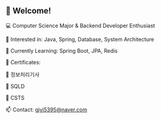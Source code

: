 ## 👋 Welcome!
💻 Computer Science Major & Backend Developer Enthusiast

🔹 Interested in: Java, Spring, Database, System Architecture

🔹 Currently Learning: Spring Boot, JPA, Redis

🔹 Certificates:

🏅 정보처리기사 

🏅 SQLD 

🏅 CSTS 

📫 Contact: gjyj5395@naver.com

<!--
**Gongjjin/Gongjjin** is a ✨ _special_ ✨ repository because its `README.md` (this file) appears on your GitHub profile.

Here are some ideas to get you started:

- 🔭 I’m currently working on ...
- 🌱 I’m currently learning ...
- 👯 I’m looking to collaborate on ...
- 🤔 I’m looking for help with ...
- 💬 Ask me about ...
- 📫 How to reach me: ...
- 😄 Pronouns: ...
- ⚡ Fun fact: ...
-->

